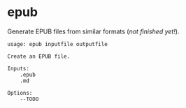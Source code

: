 # epub

Generate EPUB files from similar formats (*not finished yet!*).

```
usage: epub inputfile outputfile

Create an EPUB file.

Inputs:
    .epub
    .md

Options:
    --TODO

```



